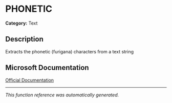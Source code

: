 # PHONETIC

**Category:** Text

## Description
Extracts the phonetic (furigana) characters from a text string

## Microsoft Documentation
[Official Documentation](https://support.microsoft.com//en-us/office/phonetic-function-9a329dac-0c0f-42f8-9a55-639086988554)

---
*This function reference was automatically generated.*

